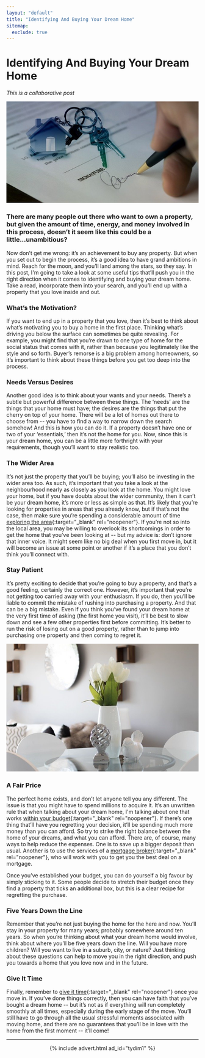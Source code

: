 ```yaml
---
layout: "default"
title: "Identifying And Buying Your Dream Home"
sitemap:
  exclude: true
---
```

# Identifying And Buying Your Dream Home
*This is a collaborative post*

<center>
<img src='/i/2020/2020posts/identifying-and-buying-your-dream-home-1.jpg' alt='signing a contract and set of house keys'>
</center>

### There are many people out there who want to own a property, but given the amount of time, energy, and money involved in this process, doesn’t it seem like this could be a little...unambitious? 

Now don’t get me wrong: it’s an achievement to buy any property. But when you set out to begin the process, it’s a good idea to have grand ambitions in mind. Reach for the moon, and you’ll land among the stars, so they say. In this post, I'm going to take a look at some useful tips that’ll push you in the right direction when it comes to identifying and buying your dream home. Take a read, incorporate them into your search, and you’ll end up with a property that you love inside and out.

### What’s the Motivation?
If you want to end up in a property that you love, then it’s best to think about what’s motivating you to buy a home in the first place. Thinking what’s driving you below the surface can sometimes be quite revealing. For example, you might find that you’re drawn to one type of home for the social status that comes with it, rather than because you legitimately like the style and so forth. Buyer’s remorse is a big problem among homeowners, so it’s important to think about these things before you get too deep into the process. 

### Needs Versus Desires
Another good idea is to think about your wants and your needs. There’s a subtle but powerful difference between these things. The ‘needs’ are the things that your home must have; the desires are the things that put the cherry on top of your home. There will be a lot of homes out there to choose from -- you have to find a way to narrow down the search somehow! And this is how you can do it. If a property doesn’t have one or two of your ‘essentials,’ then it’s not the home for you. Now, since this is your dream home, you can be a little more forthright with your requirements, though you’ll want to stay realistic too. 

### The Wider Area
It’s not just the property that you’ll be buying; you’ll also be investing in the wider area too. As such, it’s important that you take a look at the neighbourhood nearly as closely as you look at the home. You might love your home, but if you have doubts about the wider community, then it can’t be your dream home, it’s more or less as simple as that. It’s likely that you’re looking for properties in areas that you already know, but if that’s not the case, then make sure you’re spending a considerable amount of time [exploring the area](https://www.mentalfloss.com/article/78765/11-smart-things-look-new-neighborhood){:target="_blank" rel="noopener"}. If you’re not so into the local area, you may be willing to overlook its shortcomings in order to get the home that you’ve been looking at -- but my advice is: don’t ignore that inner voice. It might seem like no big deal when you first move in, but it will become an issue at some point or another if it’s a place that you don’t think you’ll connect with. 

### Stay Patient
It’s pretty exciting to decide that you’re going to buy a property, and that’s a good feeling, certainly the correct one. However, it’s important that you’re not getting too carried away with your enthusiasm. If you do, then you’ll be liable to commit the mistake of rushing into purchasing a property. And that can be a big mistake. Even if you think you’ve found your dream home at the very first time of asking (the first home you visit), it’ll be best to slow down and see a few other properties first before committing. It’s better to run the risk of losing out on a good property, rather than to jump into purchasing one property and then coming to regret it. 

<center>
<img src='/i/2020/2020posts/identifying-and-buying-your-dream-home-2.jpg' alt='flowers on a glass table in a living room'>
</center>

### A Fair Price
The perfect home exists, and don’t let anyone tell you any different. The issue is that you might have to spend millions to acquire it. It’s an unwritten rule that when talking about your dream home, I'm talking about one that works [within your budget](/posts/how-soon-will-i-be-financially-free.html){:target="_blank" rel="noopener"}. If there’s one thing that’ll have you regretting your decision, it’ll be spending much more money than you can afford. So try to strike the right balance between the home of your dreams, and what you can afford. There are, of course, many ways to help reduce the expenses. One is to save up a bigger deposit than usual. Another is to use the services of a [mortgage broker](https://thinkplutus.com/mortgages/guides/why-use-a-mortgage-broker/){:target="_blank" rel="noopener"}, who will work with you to get you the best deal on a mortgage. 

Once you’ve established your budget, you can do yourself a big favour by simply sticking to it. Some people decide to stretch their budget once they find a property that ticks an additional box, but this is a clear recipe for regretting the purchase. 

### Five Years Down the Line
Remember that you’re not just buying the home for the here and now. You’ll stay in your property for many years; probably somewhere around ten years. So when you’re thinking about what your dream home would involve, think about where you’ll be five years down the line. Will you have more children? Will you want to live in a suburb, city, or nature? Just thinking about these questions can help to move you in the right direction, and push you towards a home that you love now and in the future. 

### Give It Time
Finally, remember to [give it time](https://www.consulting.com/how-to-be-more-patient){:target="_blank" rel="noopener"} once you move in. If you’ve done things correctly, then you can have faith that you’ve bought a dream home -- but it’s not as if everything will run completely smoothly at all times, especially during the early stage of the move. You’ll still have to go through all the usual stressful moments associated with moving home, and there are no guarantees that you’ll be in love with the home from the first moment -- it’ll come! 

***

<!-- START ADVERTISER: Turn Your Dreams Into Money -->
<center>
{% include advert.html ad_id="tydim1" %}
</center>
<!-- END ADVERTISER: Turn Your Dreams Into Money -->












